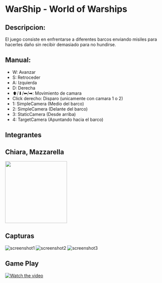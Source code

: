# WarShip - World of Warships

## Descripcion:
El juego consiste en enfrentarse a diferentes barcos enviando misiles para hacerles daño sin recibir demasiado para no hundirse.

## Manual:
- W: Avanzar
- S: Retroceder
- A: Izquierda
- D: Derecha
- ⬆/⬇/⬅/➡: Movimiento de camara
- Click derecho: Disparo (unicamente con camara 1 o 2)
- 1: SimpleCamera (Medio del barco)
- 2: SimpleCamera (Delante del barco)
- 3: StaticCamera (Desde arriba)
- 4: TargetCamera (Apuntando hacia el barco)

## Integrantes
Chiara, Mazzarella
 -------------
<img src="https://media-exp1.licdn.com/dms/image/C4E03AQGIQD6-I4ZINw/profile-displayphoto-shrink_800_800/0/1569194006766?e=1643846400&v=beta&t=jZhSy31AulXgsclhUJntMfIBqAwouwLyIdmh9IfPmIk" height="200">

## Capturas
![screenshot1](https://i.imgur.com/62Vq20k.jpg)
![screenshot2](https://i.imgur.com/04UmGkA.jpg)
![screenshot3](https://i.imgur.com/iGUpcrf.jpg)

## Game Play
[![Watch the video](https://img.youtube.com/vi/pgEwUC0jvH4/0.jpg)](https://www.youtube.com/playlist?list=PLRM4L32DjvnazuMl8wZlbpEYL5Qh63ulG)
